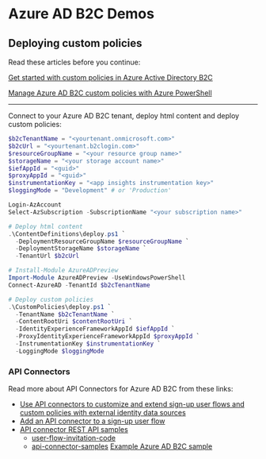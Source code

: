 # Azure AD B2C Demos

## Deploying custom policies

Read these articles before you continue:

[Get started with custom policies in Azure Active Directory B2C](https://docs.microsoft.com/en-us/azure/active-directory-b2c/custom-policy-get-started)

[Manage Azure AD B2C custom policies with Azure PowerShell](https://docs.microsoft.com/en-us/azure/active-directory-b2c/manage-custom-policies-powershell)

---

Connect to your Azure AD B2C tenant, deploy html content and deploy custom policies:

```powershell
$b2cTenantName = "<yourtenant.onmicrosoft.com>"
$b2cUrl = "<yourtenant.b2clogin.com>"
$resourceGroupName = "<your resource group name>"
$storageName = "<your storage account name>"
$iefAppId = "<guid>"
$proxyAppId = "<guid>"
$instrumentationKey = "<app insights instrumentation key>"
$loggingMode = "Development" # or 'Production'

Login-AzAccount
Select-AzSubscription -SubscriptionName "<your subscription name>"

# Deploy html content
.\ContentDefinitions\deploy.ps1 `
  -DeploymentResourceGroupName $resourceGroupName `
  -DeploymentStorageName $storageName `
  -TenantUrl $b2cUrl

# Install-Module AzureADPreview
Import-Module AzureADPreview -UseWindowsPowerShell
Connect-AzureAD -TenantId $b2cTenantName

# Deploy custom policies
.\CustomPolicies\deploy.ps1 `
  -TenantName $b2cTenantName `
  -ContentRootUri $contentRootUri `
  -IdentityExperienceFrameworkAppId $iefAppId `
  -ProxyIdentityExperienceFrameworkAppId $proxyAppId `
  -InstrumentationKey $instrumentationKey `
  -LoggingMode $loggingMode
```

### API Connectors

Read more about API Connectors for Azure AD B2C from these links:

- [Use API connectors to customize and extend sign-up user flows and custom policies with external identity data sources](https://learn.microsoft.com/en-us/azure/active-directory-b2c/api-connectors-overview)
- [Add an API connector to a sign-up user flow](https://learn.microsoft.com/en-us/azure/active-directory-b2c/add-api-connector)
- [API connector REST API samples](https://learn.microsoft.com/en-us/azure/active-directory-b2c/api-connector-samples)
  - [user-flow-invitation-code](https://github.com/Azure-Samples/active-directory-b2c-node-sign-up-user-flow-invitation-code)
  - [api-connector-samples](https://github.com/azure-ad-b2c/api-connector-samples)
[Example Azure AD B2C sample](https://github.com/Azure-Samples/active-directory-aspnetcore-webapp-openidconnect-v2/tree/master/1-WebApp-OIDC/1-5-B2C)
